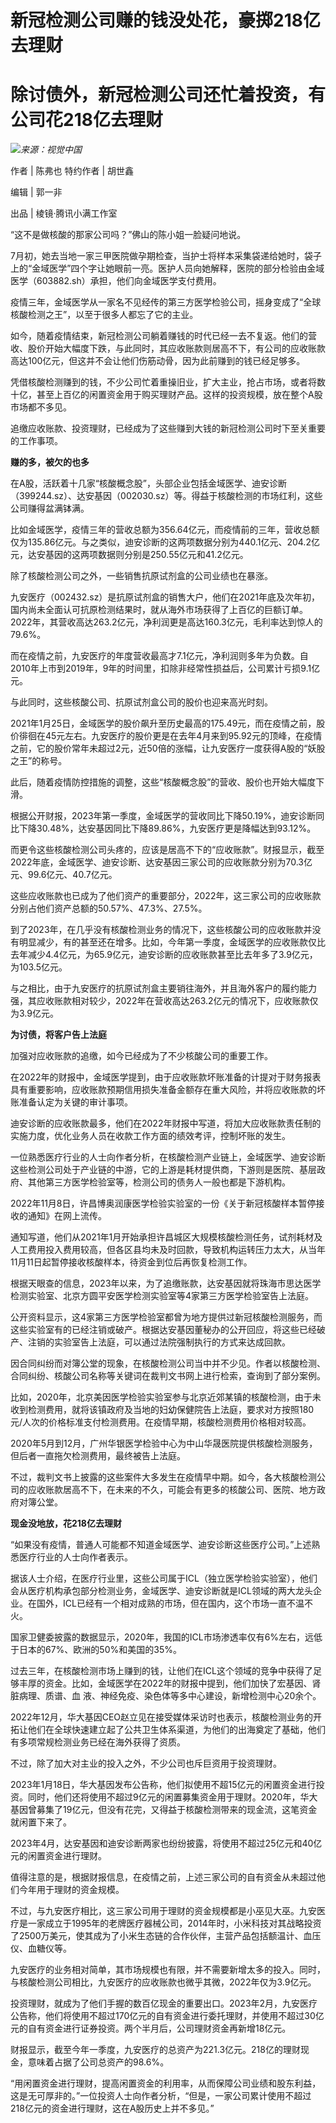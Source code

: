 # 新冠检测公司赚的钱没处花，豪掷218亿去理财

# 除讨债外，新冠检测公司还忙着投资，有公司花218亿去理财

![](https://inews.gtimg.com/news_bt/Oy7jFywYuhdeLZ9lZuuv0MPko5jZr_02VyMYz147Y-qtMAA/1000)_来源：视觉中国_

作者 | 陈弗也 特约作者 | 胡世鑫

编辑 | 郭一非

出品 | 棱镜·腾讯小满工作室

“这不是做核酸的那家公司吗？”佛山的陈小姐一脸疑问地说。

7月初，她去当地一家三甲医院做孕期检查，当护士将样本采集袋递给她时，袋子上的“金域医学”四个字让她眼前一亮。医护人员向她解释，医院的部分检验由金域医学（603882.sh）承担，他们向金域医学支付费用。

疫情三年，金域医学从一家名不见经传的第三方医学检验公司，摇身变成了“全球核酸检测之王”，以至于很多人都忘了它的主业。

如今，随着疫情结束，新冠检测公司躺着赚钱的时代已经一去不复返。他们的营收、股价开始大幅度下跌，与此同时，其应收账款则居高不下，有公司的应收账款高达100亿元，但这并不会让他们伤筋动骨，因为此前赚到的钱已经足够多。

凭借核酸检测赚到的钱，不少公司忙着重操旧业，扩大主业，抢占市场，或者将数十亿，甚至上百亿的闲置资金用于购买理财产品。这样的投资规模，放在整个A股市场都不多见。

追缴应收账款、投资理财，已经成为了这些赚到大钱的新冠检测公司时下至关重要的工作事项。

**赚的多，被欠的也多**

在A股，活跃着十几家“核酸概念股”，头部企业包括金域医学、迪安诊断（399244.sz）、达安基因（002030.sz）等。得益于核酸检测的市场红利，这些公司赚得盆满钵满。

比如金域医学，疫情三年的营收总额为356.64亿元，而疫情前的三年，营收总额仅为135.86亿元。与之类似，迪安诊断的这两项数据分别为440.1亿元、204.2亿元，达安基因的这两项数据则分别是250.55亿元和41.2亿元。

除了核酸检测公司之外，一些销售抗原试剂盒的公司业绩也在暴涨。

九安医疗（002432.sz）是抗原试剂盒的销售大户，他们在2021年底及次年初，国内尚未全面认可抗原检测结果时，就从海外市场获得了上百亿的巨额订单。2022年，其营收高达263.2亿元，净利润更是高达160.3亿元，毛利率达到惊人的79.6%。

而在疫情之前，九安医疗的年度营收最高才7.1亿元，净利润则多年为负数。自2010年上市到2019年，9年的时间里，扣除非经常性损益后，公司累计亏损9.1亿元。

与此同时，这些核酸公司、抗原试剂盒公司的股价也迎来高光时刻。

2021年1月25日，金域医学的股价飙升至历史最高的175.49元，而在疫情之前，股价徘徊在45元左右。九安医疗的股价更是在去年4月来到95.92元的顶峰，在疫情之前，它的股价常年未超过2元，近50倍的涨幅，让九安医疗一度获得A股的“妖股之王”的称号。

此后，随着疫情防控措施的调整，这些“核酸概念股”的营收、股价也开始大幅度下滑。

根据公开财报，2023年第一季度，金域医学的营收同比下降50.19%，迪安诊断同比下降30.48%，达安基因同比下降89.86%，九安医疗更是降幅达到93.12%。

而更令这些核酸检测公司头疼的，应该是居高不下的“应收账款”。财报显示，截至2022年底，金域医学、迪安诊断、达安基因三家公司的应收账款分别为70.3亿元、99.6亿元、40.7亿元。

这些应收账款也已成为了他们资产的重要部分，2022年，这三家公司的应收账款分别占他们资产总额的50.57%、47.3%、27.5%。

到了2023年，在几乎没有核酸检测业务的情况下，这些核酸公司的应收账款并没有明显减少，有的甚至还在增多。比如，今年第一季度，金域医学的应收账款仅比去年减少4.4亿元，为65.9亿元，迪安诊断的应收账款甚至比去年多了3.9亿元，为103.5亿元。

与之相比，由于九安医疗的抗原试剂盒主要销往海外，并且海外客户的履约能力强，其应收账款相对较少，2022年在营收高达263.2亿元的情况下，应收账款仅为3.9亿元。

**为讨债，将客户告上法庭**

加强对应收账款的追缴，如今已经成为了不少核酸公司的重要工作。

在2022年的财报中，金域医学提到，由于应收账款坏账准备的计提对于财务报表具有重要影响，应收账款预期信用损失准备金额存在重大风险，并将应收账款的坏账准备认定为关键的审计事项。

迪安诊断的应收账款最多，他们在2022年财报中写道，将加大应收账款责任制的实施力度，优化业务人员在收款工作方面的绩效考评，控制坏账的发生。

一位熟悉医疗行业的人士向作者分析，在核酸检测产业链上，金域医学、迪安诊断这些检测公司处于产业链的中游，它的上游是耗材提供商，下游则是医院、基层政府、其他第三方医学检验室等，检测公司的债务人一般也都是下游机构。

2022年11月8日，许昌博奥润康医学检验实验室的一份《关于新冠核酸样本暂停接收的通知》在网上流传。

通知写道，他们从2021年1月开始承担许昌城区大规模核酸检测任务，试剂耗材及人工费用投入费用较高，但各区县均未及时回款，导致机构运转压力太大，从当年11月11日起暂停接收核酸样本，待资金到位后再恢复检测工作。

根据天眼查的信息，2023年以来，为了追缴账款，达安基因就将珠海市思达医学检测实验室、北京方圆平安医学检测实验室等4家第三方医学检验室告上法庭。

公开资料显示，这4家第三方医学检验室都曾为地方提供过新冠核酸检测服务，而这些实验室有的已经注销或破产。根据达安基因董秘办的公开回应，将这些已经破产、注销的实验室告上法庭，可以通过法院强制执行的方式来达成回款。

因合同纠纷而对簿公堂的现象，在核酸检测公司当中并不少见。作者以核酸检测、合同纠纷、核酸公司名称等关键词在裁判文书网上进行检索，查询到了部分案例。

比如，2020年，北京美因医学检验实验室参与北京近郊某镇的核酸检测，由于未收到检测费用，就将该镇政府及当地的妇幼保健院告上法庭，要求对方按照180元/人次的价格标准支付检测费用。在疫情早期，核酸检测费用价格相对较高。

2020年5月到12月，广州华银医学检验中心为中山华晟医院提供核酸检测服务，但后者一直拖欠检测费用，最终被告上法庭。

不过，裁判文书上披露的这些案件大多发生在疫情早中期。如今，各大核酸检测公司的应收账款居高不下，在未来的不久，可能会有更多的核酸公司、医院、地方政府对簿公堂。

**现金没地放，花218亿去理财**

“如果没有疫情，普通人可能都不知道金域医学、迪安诊断这些医疗公司。”上述熟悉医疗行业的人士向作者表示。

据该人士介绍，在医疗行业里，这些公司属于ICL（独立医学检验实验室），他们会从医疗机构承包部分检测业务，金域医学、迪安诊断就是ICL领域的两大龙头企业。在国外，ICL已经有一个相对成熟的市场，但在国内，这个市场一直不温不火。

国家卫健委披露的数据显示，2020年，我国的ICL市场渗透率仅有6%左右，远低于日本的67%、欧洲的50%和美国的35%。

过去三年，在核酸检测市场上赚到的钱，让他们在ICL这个领域的竞争中获得了足够丰厚的资金。比如，金域医学在2022年的财报中提到，他们加快了宏基因、肾脏病理、质谱、血
液、神经免疫、染色体等多中心建设，新增检测中心20余个。

2022年12月，华大基因CEO赵立见在接受媒体采访时也表示，核酸检测业务的开拓让他们在全球快速建立起了公共卫生体系渠道，为他们的出海奠定了基础，他们有多项常规检测业务已经在海外获得了资质。

不过，除了加大对主业的投入之外，不少公司也斥巨资用于投资理财。

2023年1月18日，华大基因发布公告称，他们拟使用不超15亿元的闲置资金进行投资。同时，他们还将使用不超过9亿元的闲置募集资金用于理财。2020年，华大基因曾募集了19亿元，但没有花完，又得益于核酸检测带来的现金流，这笔资金就闲置下来了。

2023年4月，达安基因和迪安诊断两家也纷纷披露，将使用不超过25亿元和40亿元的闲置资金进行理财。

值得注意的是，根据财报信息，在疫情之前，上述三家公司的自有资金从未超过他们今年用于理财的资金规模。

不过，与九安医疗相比，这三家公司用于理财的资金规模都是小巫见大巫。九安医疗是一家成立于1995年的老牌医疗器械公司，2014年时，小米科技对其战略投资了2500万美元，使其成为了小米生态链的合作伙伴，主营产品包括额温计、血压仪、血糖仪等。

九安医疗的业务相对简单，其市场规模也有限，并不需要新增太多的投入。同时，与核酸检测公司相比，九安医疗的应收账款也微乎其微，2022年仅为3.9亿元。

投资理财，就成为了他们手握的数百亿现金的重要出口。2023年2月，九安医疗公告称，他们将使用不超过170亿元的自有资金进行委托理财，并使用不超过30亿元的自有资金进行证券投资。两个半月后，公司理财资金再新增18亿元。

财报显示，截至今年一季度，九安医疗的总资产为221.3亿元。218亿的理财现金，意味着占据了公司总资产的98.6%。

“用闲置资金进行理财，提高闲置资金的利用率，从而保障公司业绩和股东利益，这是无可厚非的。”一位投资人士向作者分析，“但是，一家公司累计使用不超过218亿元的资金进行理财，这在A股历史上并不多见。”

